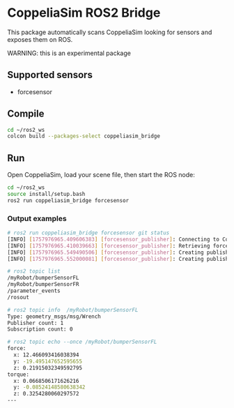 # CoppeliaSim ROS2 Bridge

This package automatically scans CoppeliaSim looking for sensors and exposes them on ROS.

WARNING: this is an experimental package

## Supported sensors

- forcesensor

## Compile

```bash
cd ~/ros2_ws
colcon build --packages-select coppeliasim_bridge
```

## Run

Open CoppeliaSim, load your scene file, then start the ROS node:

```bash
cd ~/ros2_ws
source install/setup.bash
ros2 run coppeliasim_bridge forcesensor
```


### Output examples

```bash
# ros2 run coppeliasim_bridge forcesensor git status
[INFO] [1757976965.409606383] [forcesensor_publisher]: Connecting to CoppeliaSim...
[INFO] [1757976965.410039663] [forcesensor_publisher]: Retrieving force sensor objects...
[INFO] [1757976965.549490506] [forcesensor_publisher]: Creating publisher topic "myRobot/bumperSensorFR"
[INFO] [1757976965.552000081] [forcesensor_publisher]: Creating publisher topic "myRobot/bumperSensorFL"
```


```bash
# ros2 topic list
/myRobot/bumperSensorFL
/myRobot/bumperSensorFR
/parameter_events
/rosout
```

```bash
# ros2 topic info  /myRobot/bumperSensorFL
Type: geometry_msgs/msg/Wrench
Publisher count: 1
Subscription count: 0
```

```bash
# ros2 topic echo --once /myRobot/bumperSensorFL
force:
  x: 12.466093416038394
  y: -19.495147652595655
  z: 0.21915032349592795
torque:
  x: 0.0668506171626216
  y: -0.08524148580638342
  z: 0.3254280060297572
---
```